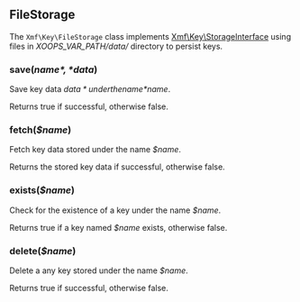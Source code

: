 ## FileStorage

The `Xmf\Key\FileStorage` class implements [Xmf\Key\StorageInterface](storageinterface.md) using files
in *XOOPS_VAR_PATH/data/* directory to persist keys.

### save(*$name*, *$data*)

Save key data *$data* under the name *$name*.

Returns true if successful, otherwise false.

### fetch(*$name*)

Fetch key data stored under the name *$name*.

Returns the stored key data if successful, otherwise false.

### exists(*$name*)

Check for the existence of a key under the name *$name*.

Returns true if a key named *$name* exists, otherwise false.

### delete(*$name*)

Delete a any key stored under the name  *$name*.

Returns true if successful, otherwise false.

